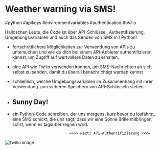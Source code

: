 # Weather warning via SMS!
#python #apikeys #environmentvariables #authentication #twilio

Halloschen Leute, die Code ist über API-Schlüssel, Authentifizierung, Umgebungsvariablen
und auch das Senden von SMS mit Python! 

- fortschrittlichere Möglichkeiten zur Verwendung von APIs zu untersuchen und
wie du dich bei einem API-Anbieter authentifizieren kannst, um Zugriff auf
wertvollere Daten zu erhalten. 

- eine API wie Twilio verwenden können, um SMS-Nachrichten an sich
selbst zu senden, damit du überall benachrichtigt werden kannst

- schließlich, welche Umgebungsvariablen im Zusammenhang mit
ihrer Verwendung zum sicheren Speichern von API-Schlüsseln stehen.

- ## Sunny Day! 

- ein Python-Code schreiben, der uns morgens, kurz bevor du losfährst, 
eine SMS schickt, die uns sagt, dass wir eine Sonne Brille mitbringen sollst, wenn es tagsüber regnen wird.

                                =>>> Next: API-Authentifizierung <<<=
                                
                                
                                
 ![twilio image](https://user-images.githubusercontent.com/60243643/210924765-2a674940-e98f-47a6-b3ad-8d4be752caba.jpg)

